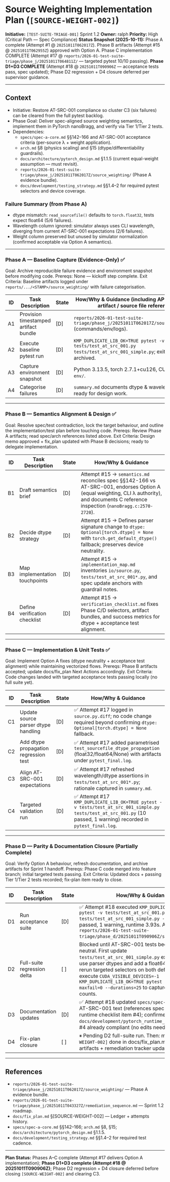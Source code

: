 # Source Weighting Implementation Plan (`[SOURCE-WEIGHT-002]`)

**Initiative:** `[TEST-SUITE-TRIAGE-001]` Sprint 1.2
**Owner:** ralph
**Priority:** High (Critical Path — Spec Compliance)
**Status Snapshot (2025-10-11):** Phase A complete (Attempt #1 @ `20251011T062017Z`). Phase B artifacts (Attempt #15 @ `20251011T062955Z`) approved with Option A. Phase C implementation COMPLETE (Attempt #17 @ `reports/2026-01-test-suite-triage/phase_j/20251011T064811Z/` — targeted pytest 10/10 passing). **Phase D1+D3 COMPLETE** (Attempt #18 @ `20251011T090906Z` — acceptance tests pass, spec updated); Phase D2 regression + D4 closure deferred per supervisor guidance.

---

## Context
- Initiative: Restore AT-SRC-001 compliance so cluster C3 (six failures) can be cleared from the full pytest backlog.
- Phase Goal: Deliver spec-aligned source weighting semantics, implement them in PyTorch nanoBragg, and verify via Tier 1/Tier 2 tests.
- Dependencies:
  - `specs/spec-a-core.md` §§142–166 and AT-SRC-001 acceptance criteria (per-source λ + weight application).
  - `arch.md` §8 (physics scaling) and §15 (dtype/differentiability guardrails).
  - `docs/architecture/pytorch_design.md` §1.1.5 (current equal-weight assumption — must revisit).
  - `reports/2026-01-test-suite-triage/phase_j/20251011T062017Z/source_weighting/` (Phase A evidence bundle).
  - `docs/development/testing_strategy.md` §§1.4–2 for required pytest selectors and device coverage.

### Failure Summary (from Phase A)
- dtype mismatch: `read_sourcefile()` defaults to `torch.float32`, tests expect float64 (5/6 failures).
- Wavelength column ignored: simulator always uses CLI wavelength, diverging from current AT-SRC-001 expectations (2/6 failures).
- Weight column preserved but unused by simulator normalization (confirmed acceptable via Option A semantics).

---

### Phase A — Baseline Capture (Evidence-Only) ✅
Goal: Archive reproducible failure evidence and environment snapshot before modifying code.
Prereqs: None — kickoff step complete.
Exit Criteria: Baseline artifacts logged under `reports/.../<STAMP>/source_weighting/` with failure categorisation.

| ID | Task Description | State | How/Why & Guidance (including API / document / artifact / source file references) |
| --- | --- | --- | --- |
| A1 | Provision timestamped artifact bundle | [D] | `reports/2026-01-test-suite-triage/phase_j/20251011T062017Z/source_weighting/` (commands/env/logs). |
| A2 | Execute baseline pytest run | [D] | `KMP_DUPLICATE_LIB_OK=TRUE pytest -v tests/test_at_src_001.py tests/test_at_src_001_simple.py`; exit code + junit archived. |
| A3 | Capture environment snapshot | [D] | Python 3.13.5, torch 2.7.1+cu126, CUDA 12.6; see `env/`. |
| A4 | Categorise failures | [D] | `summary.md` documents dtype & wavelength gaps; ready for design work. |

---

### Phase B — Semantics Alignment & Design ✅
Goal: Resolve spec/test contradiction, lock the target behaviour, and outline the implementation/test plan before touching code.
Prereqs: Review Phase A artifacts; read spec/arch references listed above.
Exit Criteria: Design memo approved + fix_plan updated with Phase B decisions; ready to delegate implementation.

| ID | Task Description | State | How/Why & Guidance |
| --- | --- | --- | --- |
| B1 | Draft semantics brief | [D] | Attempt #15 → `semantics.md` reconciles spec §§142-166 vs AT-SRC-001, endorses Option A (equal weighting, CLI λ authority), and documents C reference inspection (`nanoBragg.c:2570-2720`). |
| B2 | Decide dtype strategy | [D] | Attempt #15 → Defines parser signature change to `dtype: Optional[torch.dtype] = None` with `torch.get_default_dtype()` fallback; preserves device neutrality. |
| B3 | Map implementation touchpoints | [D] | Attempt #15 → `implementation_map.md` inventories `io/source.py`, `tests/test_at_src_001*.py`, and spec update anchors with guardrail notes. |
| B4 | Define verification checklist | [D] | Attempt #15 → `verification_checklist.md` fixes Phase C/D selectors, artifact bundles, and success metrics for dtype + acceptance test alignment.

---

### Phase C — Implementation & Unit Tests ✅
Goal: Implement Option A fixes (dtype neutrality + acceptance test alignment) while maintaining vectorized flows.
Prereqs: Phase B artifacts accepted; update docs/fix_plan Next Actions accordingly.
Exit Criteria: Code changes landed with targeted acceptance tests passing locally (no full suite yet).

| ID | Task Description | State | How/Why & Guidance |
| --- | --- | --- | --- |
| C1 | Update source parser dtype handling | [D] | ✅ Attempt #17 logged in `source.py.diff`; no code change required beyond confirming `dtype: Optional[torch.dtype] = None` fallback. |
| C2 | Add dtype propagation regression test | [D] | ✅ Attempt #17 added parametrised `test_sourcefile_dtype_propagation` (float32/float64/None) with artifacts under `pytest_final.log`. |
| C3 | Align AT-SRC-001 expectations | [D] | ✅ Attempt #17 refreshed wavelength/dtype assertions in `tests/test_at_src_001*.py`; rationale captured in `summary.md`. |
| C4 | Targeted validation run | [D] | ✅ Attempt #17 `KMP_DUPLICATE_LIB_OK=TRUE pytest -v tests/test_at_src_001_simple.py tests/test_at_src_001.py` (10 passed, 1 warning) recorded in `pytest_final.log`. |

---

### Phase D — Parity & Documentation Closure (Partially Complete)
Goal: Verify Option A behaviour, refresh documentation, and archive artifacts for Sprint 1 handoff.
Prereqs: Phase C code merged into feature branch; initial targeted tests passing.
Exit Criteria: Updated docs + passing Tier 1/Tier 2 tests recorded; fix-plan item ready to close.

| ID | Task Description | State | How/Why & Guidance |
| --- | --- | --- | --- |
| D1 | Run acceptance suite | [D] | ✅ Attempt #18 executed `KMP_DUPLICATE_LIB_OK=TRUE pytest -v tests/test_at_src_001.py tests/test_at_src_001_simple.py -x` on CPU; 10 passed, 1 warning, runtime 3.93s. Artifacts: `reports/2026-01-test-suite-triage/phase_d/20251011T090906Z/source_weighting/`. |
| D2 | Full-suite regression delta | [ ] | Blocked until AT-SRC-001 tests become dtype-neutral. First update `tests/test_at_src_001_simple.py` expectations to use parser dtypes and add a float64-default fixture; rerun targeted selectors on both defaults. Then execute `CUDA_VISIBLE_DEVICES=-1 KMP_DUPLICATE_LIB_OK=TRUE pytest -v tests/ --maxfail=0 --durations=25` to capture the new C3 counts. |
| D3 | Documentation updates | [D] | ✅ Attempt #18 updated `specs/spec-a-core.md:637` AT-SRC-001 text (references spec §151-155 + runtime checklist item #4); confirmed `docs/development/pytorch_runtime_checklist.md` item #4 already compliant (no edits needed). |
| D4 | Fix-plan closure | [ ] | ⏸ Pending D2 full-suite run. Then: mark `[SOURCE-WEIGHT-002]` done in docs/fix_plan.md with Phase D artifacts + remediation tracker update. |

---

## References
- `reports/2026-01-test-suite-triage/phase_j/20251011T062017Z/source_weighting/` — Phase A evidence bundle.
- `reports/2026-01-test-suite-triage/phase_j/20251011T043327Z/remediation_sequence.md` — Sprint 1.2 roadmap.
- `docs/fix_plan.md` §[SOURCE-WEIGHT-002] — Ledger + attempts history.
- `specs/spec-a-core.md` §§142–166; `arch.md` §8, §15; `docs/architecture/pytorch_design.md` §1.1.5.
- `docs/development/testing_strategy.md` §§1.4–2 for required test cadence.

---

**Plan Status:** Phases A–C complete (Attempt #17 delivers Option A implementation); **Phase D1+D3 complete (Attempt #18 @ 20251011T090906Z)**; Phase D2 regression + D4 closure deferred before closing `[SOURCE-WEIGHT-002]` and clearing C3.
